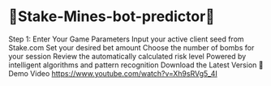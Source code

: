 # 🎯Stake-Mines-bot-predictor🎯
Step 1: Enter Your Game Parameters
Input your active client seed from Stake.com
Set your desired bet amount
Choose the number of bombs for your session
Review the automatically calculated risk level
Powered by intelligent algorithms and pattern recognition
Download the Latest Version
🎥 Demo Video
https://www.youtube.com/watch?v=Xh9sRVg5_4I



